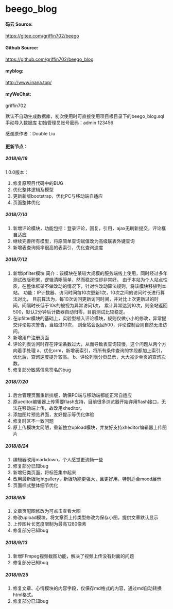 # beego_blog

#### 码云 Source:
https://gitee.com/griffin702/beego
#### Github Source:
https://github.com/griffin702/beego_blog
#### myblog:
http://www.inana.top/
#### myWeChat:
griffin702

默认不自动生成数据库，初次使用时可直接使用项目根目录下的beego_blog.sql手动导入数据库
初始管理员账号密码：admin 123456

感谢原作者：Double Liu

#### 更新节点：
##### 2018/6/19
1.0.0版本：
1. 修复原项目代码中的BUG
2. 优化整体逻辑及模型
3. 更新新版bootstrap，优化PC与移动端自适应
4. 页面整体优化

##### 2018/7/10
1. 新增评论模块，功能包括：登录评论，回复，引用，ajax无刷新提交，评论框自适应
2. 继续完善所有模型，将原简单查询赋值改为高级联表外键查询
3. 新增表查询频率很高的表索引，优化查询速度

##### 2018/7/12
1. 新增ipfilter模块
简介：该模块在某较大规模的服务端线上使用，同时经过多年测试改版积累，逻辑清晰简单，然而稳定性却非常好。
由于本站为个人站点性质，在整体框架不做改动的情况下，针对性改动算法规则，将该模块移植到本站。
功能：IP计数器、访问时间每10次更新1次，10次之间的访问时长进行算法对比，
目前算法为，每10次访问更新访问时间，并对比上次更新过的时间，间隔时长低于10s的被视为异常访问1次，
累计异常达到10次，则全站返回500，默认2分钟后计数器自动归零，目前测试比较稳定。
2. 在ipfilter模块的基础上，实验型植入评论模块，规则仅做小小的修改，异常提交评论每次警告，当超过10次，
则全站会返回500，评论控制台则自然无法访问。
3. 新增用户注册页面
4. 评论列表访问时存在评论条数过大，从而导致表查询较慢，这个问题从两个方向着手处理
	a、优化orm，新增表索引，将所有条件查询的字段都加上索引，优化后，查询速度提升较高。
	b、评论列表分页显示，大大减少单页的查询次数。
5. 修复部分敏感信息签名的bug

##### 2018/7/20
1. 后台管理页面重新排版，确保PC端与移动端都能正常自适应
2. 原ueditor编辑器上传需要flash支持，目前很多浏览器开始弃用flash接口，无法在移动端上传，故改用xheditor。
3. 添加图片预览界面，友好提示等优化体验
4. 修复时区不一致问题
5. 原上传模块太简陋，重新独立upload模块，并友好支持xheditor编辑器上传图片

##### 2018/8/24
1. 编辑器改用markdown，个人感觉更流畅一些
2. 修复部分已知bug
3. 新增归类页面，将标签集中起来
4. 改用最新版lightgallery，新版功能更强大，且更好用，特别适合mood展示
5. 页面样式整体细节优化

##### 2018/9/9
1. 文章页配图修改为可点击查看大图
2. 修改upload模块，将文章页上传类型修改为保存小图，提供文章默认显示
3. 上传图片长宽度限制为最高1280像素
4. 修复部分已知bug

##### 2018/9/13
1. 新增FFmpeg视频截图功能，解决了视频上传没有封面的问题
2. 修复部分已知bug

##### 2018/9/25
1. 修复文章、心情模块的内容字段，仅保存md格式的内容，通过md自动转换html格式。
2. 修复部分已知bug